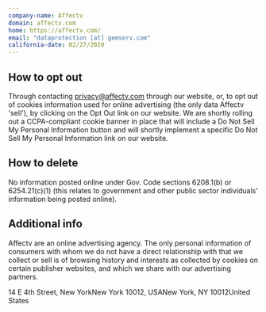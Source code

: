 ```yaml
---
company-name: Affectv
domain: affectv.com
home: https://affectv.com/
email: "dataprotection [at] gemserv.com"
california-date: 02/27/2020
---
```

## How to opt out


Through contacting privacy@affectv.com through our website, or, to opt out of cookies information used for online advertising (the only data Affectv 'sell'), by clicking on the Opt Out link on our website. We are shortly rolling out a CCPA-compliant cookie banner in place that will include a Do Not Sell My Personal Information button and will shortly implement a specific Do Not Sell My Personal Information link on our website.

## How to delete


No information posted online under Gov. Code sections 6208.1(b) or 6254.21(c)(1) (this relates to government and other public sector individuals’ information being posted online).

## Additional info


Affectv are an online advertising agency. The only personal information of consumers with whom we do not have a direct relationship with that we collect or sell is of browsing history and interests as collected by cookies on certain publisher websites, and which we share with our advertising partners.

14 E 4th Street, New YorkNew York 10012, USANew York, NY 10012United States













